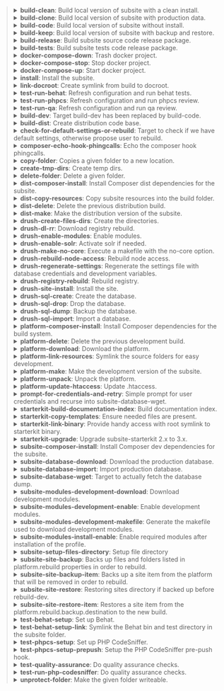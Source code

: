 > <details><summary><b>build-clean</b>: Build local version of subsite with a clean install.</summary><p>
>
> Code description: Build local version of subsite with a clean install.
> Code link: [includes/build/build.test.xml#L193]
> Dependencies: drush-create-files-dirs, install, subsite-modules-development-enable
> </p></details>
>
> <details><summary><b>build-clone</b>: Build local version of subsite with production data.</summary><p>
>
> Code description: Build local version of subsite with production data.
> Code link: [includes/build/build.clone.xml#L118]
> Dependencies: subsite-database-download, drush-regenerate-settings, subsite-database-import, subsite-modules-development-enable
> </p></details>
>
> <details><summary><b>build-code</b>: Build local version of subsite without install.</summary><p>
>
> Code description: Build local version of subsite without install.
> Code link: [includes/build/build.package.xml#L74]
> Dependencies: subsite-site-backup, platform-delete, platform-make, platform-link-resources, subsite-composer-install, test-behat-setup-link, test-behat-setup, platform-update-htaccess, test-phpcs-setup, subsite-modules-development-download, subsite-site-restore
> </p></details>
>
> <details><summary><b>build-keep</b>: Build local version of subsite with backup and restore.</summary><p>
>
> Code description: Build local version of subsite with backup and restore.
> Code link: [includes/build/build.package.xml#L92]
> Dependencies: 
> </p></details>
>
> <details><summary><b>build-release</b>: Build subsite source code release package.</summary><p>
>
> Code description: Build subsite source code release package.
> Code link: [includes/build/build.package.xml#L63]
> Dependencies: build-dist
> </p></details>
>
> <details><summary><b>build-tests</b>: Build subsite tests code release package.</summary><p>
>
> Code description: Build subsite tests code release package.
> Code link: [includes/build/build.package.xml#L69]
> Dependencies: 
> </p></details>
>
> <details><summary><b>docker-compose-down</b>: Trash docker project.</summary><p>
>
> Code description: Trash docker project.
> Code link: [includes/build/build.docker.xml#L22]
> Dependencies: 
> </p></details>
>
> <details><summary><b>docker-compose-stop</b>: Stop docker project.</summary><p>
>
> Code description: Stop docker project.
> Code link: [includes/build/build.docker.xml#L15]
> Dependencies: 
> </p></details>
>
> <details><summary><b>docker-compose-up</b>: Start docker project.</summary><p>
>
> Code description: Start docker project.
> Code link: [includes/build/build.docker.xml#L5]
> Dependencies: 
> </p></details>
>
> <details><summary><b>install</b>: Install the subsite.</summary><p>
>
> Code description: Install the subsite.
> Code link: [includes/build/build.test.xml#L5]
> Dependencies: 
> </p></details>
>
> <details><summary><b>link-docroot</b>: Create symlink from build to docroot.</summary><p>
>
> Code description: Create symlink from build to docroot.
> Code link: [includes/build/build.package.xml#L28]
> Dependencies: 
> </p></details>
>
> <details><summary><b>test-run-behat</b>: Refresh configuration and run behat tests.</summary><p>
>
> Code description: Refresh configuration and run behat tests.
> Code link: [includes/build/build.test.xml#L150]
> Dependencies: 
> </p></details>
>
> <details><summary><b>test-run-phpcs</b>: Refresh configuration and run phpcs review.</summary><p>
>
> Code description: Refresh configuration and run phpcs review.
> Code link: [includes/build/build.test.xml#L186]
> Dependencies: test-phpcs-setup, test-run-php-codesniffer
> </p></details>
>
> <details><summary><b>test-run-qa</b>: Refresh configuration and run qa review.</summary><p>
>
> Code description: Refresh configuration and run qa review.
> Code link: [includes/build/build.test.xml#L179]
> Dependencies: test-phpcs-setup, test-quality-assurance
> </p></details>
>
> <details><summary><b>build-dev</b>:  Target build-dev has been replaced by build-code. </summary><p>
>
> Code description:  Target build-dev has been replaced by build-code. 
> Code link: [includes/build/build.deprecated.xml#L5]
> Dependencies: 
> </p></details>
>
> <details><summary><b>build-dist</b>:  Create distribution code base. </summary><p>
>
> Code description:  Create distribution code base. 
> Code link: [includes/build/build.package.xml#L100]
> Dependencies: dist-delete, dist-make, dist-copy-resources, dist-composer-install
> </p></details>
>
> <details><summary><b>check-for-default-settings-or-rebuild</b>:  Target to check if we have default settings, otherwise propose user to rebuild. </summary><p>
>
> Code description:  Target to check if we have default settings, otherwise propose user to rebuild. 
> Code link: [includes/build/build.clone.xml#L88]
> Dependencies: 
> </p></details>
>
> <details><summary><b>composer-echo-hook-phingcalls</b>:  Echo the composer hook phingcalls. </summary><p>
>
> Code description:  Echo the composer hook phingcalls. 
> Code link: [includes/build/build.composer.xml#L5]
> Dependencies: 
> </p></details>
>
> <details><summary><b>copy-folder</b>:  Copies a given folder to a new location. </summary><p>
>
> Code description:  Copies a given folder to a new location. 
> Code link: [includes/build/build.helpers.xml#L5]
> Dependencies: 
> </p></details>
>
> <details><summary><b>create-tmp-dirs</b>:  Create temp dirs. </summary><p>
>
> Code description:  Create temp dirs. 
> Code link: [includes/build/build.package.xml#L35]
> Dependencies: 
> </p></details>
>
> <details><summary><b>delete-folder</b>:  Delete a given folder. </summary><p>
>
> Code description:  Delete a given folder. 
> Code link: [includes/build/build.helpers.xml#L12]
> Dependencies: 
> </p></details>
>
> <details><summary><b>dist-composer-install</b>:  Install Composer dist dependencies for the subsite. </summary><p>
>
> Code description:  Install Composer dist dependencies for the subsite. 
> Code link: [includes/build/build.dist.xml#L5]
> Dependencies: 
> </p></details>
>
> <details><summary><b>dist-copy-resources</b>:  Copy subsite resources into the build folder. </summary><p>
>
> Code description:  Copy subsite resources into the build folder. 
> Code link: [includes/build/build.dist.xml#L18]
> Dependencies: 
> </p></details>
>
> <details><summary><b>dist-delete</b>:  Delete the previous distribution build. </summary><p>
>
> Code description:  Delete the previous distribution build. 
> Code link: [includes/build/build.dist.xml#L50]
> Dependencies: 
> </p></details>
>
> <details><summary><b>dist-make</b>:  Make the distribution version of the subsite. </summary><p>
>
> Code description:  Make the distribution version of the subsite. 
> Code link: [includes/build/build.dist.xml#L58]
> Dependencies: 
> </p></details>
>
> <details><summary><b>drush-create-files-dirs</b>:  Create the directories. </summary><p>
>
> Code description:  Create the directories. 
> Code link: [includes/build/build.drush.xml#L32]
> Dependencies: 
> </p></details>
>
> <details><summary><b>drush-dl-rr</b>:  Download registry rebuild. </summary><p>
>
> Code description:  Download registry rebuild. 
> Code link: [includes/build/build.drush.xml#L162]
> Dependencies: 
> </p></details>
>
> <details><summary><b>drush-enable-modules</b>:  Enable modules. </summary><p>
>
> Code description:  Enable modules. 
> Code link: [includes/build/build.drush.xml#L19]
> Dependencies: 
> </p></details>
>
> <details><summary><b>drush-enable-solr</b>:  Activate solr if needed. </summary><p>
>
> Code description:  Activate solr if needed. 
> Code link: [includes/build/build.drush.xml#L83]
> Dependencies: 
> </p></details>
>
> <details><summary><b>drush-make-no-core</b>:  Execute a makefile with the no-core option. </summary><p>
>
> Code description:  Execute a makefile with the no-core option. 
> Code link: [includes/build/build.drush.xml#L99]
> Dependencies: 
> </p></details>
>
> <details><summary><b>drush-rebuild-node-access</b>:  Rebuild node access. </summary><p>
>
> Code description:  Rebuild node access. 
> Code link: [includes/build/build.drush.xml#L169]
> Dependencies: 
> </p></details>
>
> <details><summary><b>drush-regenerate-settings</b>:  Regenerate the settings file with database credentials and development variables. </summary><p>
>
> Code description:  Regenerate the settings file with database credentials and development variables. 
> Code link: [includes/build/build.drush.xml#L111]
> Dependencies: check-for-default-settings-or-rebuild
> </p></details>
>
> <details><summary><b>drush-registry-rebuild</b>:  Rebuild registry. </summary><p>
>
> Code description:  Rebuild registry. 
> Code link: [includes/build/build.drush.xml#L142]
> Dependencies: 
> </p></details>
>
> <details><summary><b>drush-site-install</b>:  Install the site. </summary><p>
>
> Code description:  Install the site. 
> Code link: [includes/build/build.drush.xml#L5]
> Dependencies: 
> </p></details>
>
> <details><summary><b>drush-sql-create</b>:  Create the database. </summary><p>
>
> Code description:  Create the database. 
> Code link: [includes/build/build.drush.xml#L41]
> Dependencies: 
> </p></details>
>
> <details><summary><b>drush-sql-drop</b>:  Drop the database. </summary><p>
>
> Code description:  Drop the database. 
> Code link: [includes/build/build.drush.xml#L65]
> Dependencies: 
> </p></details>
>
> <details><summary><b>drush-sql-dump</b>:  Backup the database. </summary><p>
>
> Code description:  Backup the database. 
> Code link: [includes/build/build.drush.xml#L73]
> Dependencies: 
> </p></details>
>
> <details><summary><b>drush-sql-import</b>:  Import a database. </summary><p>
>
> Code description:  Import a database. 
> Code link: [includes/build/build.drush.xml#L49]
> Dependencies: 
> </p></details>
>
> <details><summary><b>platform-composer-install</b>:  Install Composer dependencies for the build system. </summary><p>
>
> Code description:  Install Composer dependencies for the build system. 
> Code link: [includes/build/build.platform.xml#L5]
> Dependencies: 
> </p></details>
>
> <details><summary><b>platform-delete</b>:  Delete the previous development build. </summary><p>
>
> Code description:  Delete the previous development build. 
> Code link: [includes/build/build.platform.xml#L16]
> Dependencies: 
> </p></details>
>
> <details><summary><b>platform-download</b>:  Download the platform. </summary><p>
>
> Code description:  Download the platform. 
> Code link: [includes/build/build.platform.xml#L29]
> Dependencies: 
> </p></details>
>
> <details><summary><b>platform-link-resources</b>:  Symlink the source folders for easy development. </summary><p>
>
> Code description:  Symlink the source folders for easy development. 
> Code link: [includes/build/build.platform.xml#L54]
> Dependencies: 
> </p></details>
>
> <details><summary><b>platform-make</b>:  Make the development version of the subsite. </summary><p>
>
> Code description:  Make the development version of the subsite. 
> Code link: [includes/build/build.platform.xml#L65]
> Dependencies: platform-unpack
> </p></details>
>
> <details><summary><b>platform-unpack</b>:  Unpack the platform. </summary><p>
>
> Code description:  Unpack the platform. 
> Code link: [includes/build/build.platform.xml#L82]
> Dependencies: platform-download
> </p></details>
>
> <details><summary><b>platform-update-htaccess</b>:  Update .htaccess. </summary><p>
>
> Code description:  Update .htaccess. 
> Code link: [includes/build/build.platform.xml#L108]
> Dependencies: 
> </p></details>
>
> <details><summary><b>prompt-for-credentials-and-retry</b>:  Simple prompt for user credentials and recurse into subsite-database-wget. </summary><p>
>
> Code description:  Simple prompt for user credentials and recurse into subsite-database-wget. 
> Code link: [includes/build/build.clone.xml#L81]
> Dependencies: 
> </p></details>
>
> <details><summary><b>starterkit-build-documentation-index</b>:  Build documentation index. </summary><p>
>
> Code description:  Build documentation index. 
> Code link: [includes/build/build.starterkit.xml#L60]
> Dependencies: 
> </p></details>
>
> <details><summary><b>starterkit-copy-templates</b>:  Ensure needed files are present. </summary><p>
>
> Code description:  Ensure needed files are present. 
> Code link: [includes/build/build.starterkit.xml#L11]
> Dependencies: 
> </p></details>
>
> <details><summary><b>starterkit-link-binary</b>:  Provide handy access with root symlink to starterkit binary. </summary><p>
>
> Code description:  Provide handy access with root symlink to starterkit binary. 
> Code link: [includes/build/build.starterkit.xml#L5]
> Dependencies: 
> </p></details>
>
> <details><summary><b>starterkit-upgrade</b>:  Upgrade subsite-starterkit 2.x to 3.x. </summary><p>
>
> Code description:  Upgrade subsite-starterkit 2.x to 3.x. 
> Code link: [includes/build/build.starterkit.xml#L19]
> Dependencies: 
> </p></details>
>
> <details><summary><b>subsite-composer-install</b>:  Install Composer dev dependencies for the subsite. </summary><p>
>
> Code description:  Install Composer dev dependencies for the subsite. 
> Code link: [includes/build/build.subsite.xml#L5]
> Dependencies: 
> </p></details>
>
> <details><summary><b>subsite-database-download</b>:  Download the production database. </summary><p>
>
> Code description:  Download the production database. 
> Code link: [includes/build/build.clone.xml#L17]
> Dependencies: 
> </p></details>
>
> <details><summary><b>subsite-database-import</b>:  Import production database. </summary><p>
>
> Code description:  Import production database. 
> Code link: [includes/build/build.clone.xml#L5]
> Dependencies: subsite-database-download
> </p></details>
>
> <details><summary><b>subsite-database-wget</b>:  Target to actually fetch the database dump. </summary><p>
>
> Code description:  Target to actually fetch the database dump. 
> Code link: [includes/build/build.clone.xml#L40]
> Dependencies: 
> </p></details>
>
> <details><summary><b>subsite-modules-development-download</b>:  Download development modules. </summary><p>
>
> Code description:  Download development modules. 
> Code link: [includes/build/build.subsite.xml#L36]
> Dependencies: subsite-modules-development-makefile
> </p></details>
>
> <details><summary><b>subsite-modules-development-enable</b>:  Enable development modules. </summary><p>
>
> Code description:  Enable development modules. 
> Code link: [includes/build/build.test.xml#L71]
> Dependencies: 
> </p></details>
>
> <details><summary><b>subsite-modules-development-makefile</b>:  Generate the makefile used to download development modules. </summary><p>
>
> Code description:  Generate the makefile used to download development modules. 
> Code link: [includes/build/build.subsite.xml#L18]
> Dependencies: 
> </p></details>
>
> <details><summary><b>subsite-modules-install-enable</b>:  Enable required modules after installation of the profile. </summary><p>
>
> Code description:  Enable required modules after installation of the profile. 
> Code link: [includes/build/build.test.xml#L64]
> Dependencies: 
> </p></details>
>
> <details><summary><b>subsite-setup-files-directory</b>:  Setup file directory </summary><p>
>
> Code description:  Setup file directory 
> Code link: [includes/build/build.subsite.xml#L222]
> Dependencies: 
> </p></details>
>
> <details><summary><b>subsite-site-backup</b>:  Backs up files and folders listed in platform.rebuild properties in order to rebuild. </summary><p>
>
> Code description:  Backs up files and folders listed in platform.rebuild properties in order to rebuild. 
> Code link: [includes/build/build.subsite.xml#L45]
> Dependencies: 
> </p></details>
>
> <details><summary><b>subsite-site-backup-item</b>:  Backs up a site item from the platform that will be removed in order to rebuild. </summary><p>
>
> Code description:  Backs up a site item from the platform that will be removed in order to rebuild. 
> Code link: [includes/build/build.subsite.xml#L162]
> Dependencies: 
> </p></details>
>
> <details><summary><b>subsite-site-restore</b>:  Restoring sites directory if backed up before rebuild-dev. </summary><p>
>
> Code description:  Restoring sites directory if backed up before rebuild-dev. 
> Code link: [includes/build/build.subsite.xml#L112]
> Dependencies: 
> </p></details>
>
> <details><summary><b>subsite-site-restore-item</b>:  Restores a site item from the platform.rebuild.backup.destination to the new build. </summary><p>
>
> Code description:  Restores a site item from the platform.rebuild.backup.destination to the new build. 
> Code link: [includes/build/build.subsite.xml#L192]
> Dependencies: 
> </p></details>
>
> <details><summary><b>test-behat-setup</b>:  Set up Behat. </summary><p>
>
> Code description:  Set up Behat. 
> Code link: [includes/build/build.test.xml#L127]
> Dependencies: 
> </p></details>
>
> <details><summary><b>test-behat-setup-link</b>:  Symlink the Behat bin and test directory in the subsite folder. </summary><p>
>
> Code description:  Symlink the Behat bin and test directory in the subsite folder. 
> Code link: [includes/build/build.package.xml#L21]
> Dependencies: 
> </p></details>
>
> <details><summary><b>test-phpcs-setup</b>:  Set up PHP CodeSniffer. </summary><p>
>
> Code description:  Set up PHP CodeSniffer. 
> Code link: [includes/build/build.test.xml#L78]
> Dependencies: 
> </p></details>
>
> <details><summary><b>test-phpcs-setup-prepush</b>:  Setup the PHP CodeSniffer pre-push hook. </summary><p>
>
> Code description:  Setup the PHP CodeSniffer pre-push hook. 
> Code link: [includes/build/build.test.xml#L111]
> Dependencies: 
> </p></details>
>
> <details><summary><b>test-quality-assurance</b>:  Do quality assurance checks. </summary><p>
>
> Code description:  Do quality assurance checks. 
> Code link: [includes/build/build.test.xml#L161]
> Dependencies: 
> </p></details>
>
> <details><summary><b>test-run-php-codesniffer</b>:  Do quality assurance checks. </summary><p>
>
> Code description:  Do quality assurance checks. 
> Code link: [includes/build/build.test.xml#L170]
> Dependencies: 
> </p></details>
>
> <details><summary><b>unprotect-folder</b>:  Make the given folder writeable. </summary><p>
>
> Code description:  Make the given folder writeable. 
> Code link: [includes/build/build.helpers.xml#L32]
> Dependencies: 
> </p></details>
>
